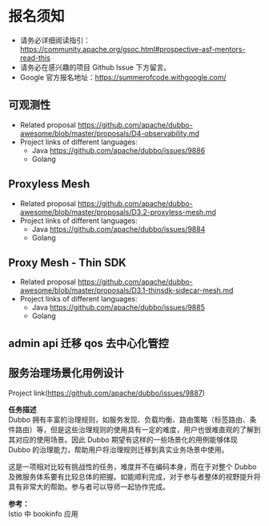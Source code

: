# 报名须知
* 请务必详细阅读指引：https://community.apache.org/gsoc.html#prospective-asf-mentors-read-this
* 请务必在感兴趣的项目 Github Issue 下方留言。
* Google 官方报名地址：https://summerofcode.withgoogle.com/


## 可观测性
* Related proposal https://github.com/apache/dubbo-awesome/blob/master/proposals/D4-observability.md
* Project links of different languages:
  * Java https://github.com/apache/dubbo/issues/9886
  * Golang 
## Proxyless Mesh  
* Related proposal https://github.com/apache/dubbo-awesome/blob/master/proposals/D3.2-proxyless-mesh.md
* Project links of different languages:
  * Java https://github.com/apache/dubbo/issues/9884
  * Golang 
## Proxy Mesh - Thin SDK
* Related proposal https://github.com/apache/dubbo-awesome/blob/master/proposals/D3.1-thinsdk-sidecar-mesh.md
* Project links of different languages:
  * Java https://github.com/apache/dubbo/issues/9885
  * Golang 
## admin api 迁移 qos 去中心化管控

## 服务治理场景化用例设计
Project link(https://github.com/apache/dubbo/issues/9887)    

**任务描述**  
Dubbo 拥有丰富的治理规则，如服务发现、负载均衡、路由策略（标签路由、条件路由）等，但是这些治理规则的使用具有一定的难度，用户也很难直观的了解到其对应的使用场景。因此 Dubbo 期望有这样的一些场景化的用例能够体现 Dubbo 的治理能力，帮助用户将治理规则迁移到真实业务场景中使用。

这是一项相对比较有挑战性的任务，难度并不在编码本身，而在于对整个 Dubbo 及微服务体系要有比较总体的把握。如能顺利完成，对于参与者整体的视野提升将具有非常大的帮助。参与者可以导师一起协作完成。

**参考：**  
Istio 中 bookinfo 应用
